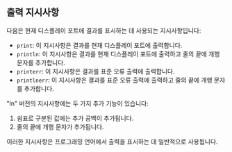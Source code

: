 ## 출력 지시사항

다음은 현재 디스플레이 포트에 결과를 표시하는 데 사용되는 지시사항입니다:

- `print`: 이 지시사항은 결과를 현재 디스플레이 포트에 출력합니다.
- `println`: 이 지시사항은 결과를 현재 디스플레이 포트에 출력하고 줄의 끝에 개행 문자를 추가합니다.
- `printerr`: 이 지시사항은 결과를 표준 오류 출력에 출력합니다.
- `printlnerr`: 이 지시사항은 결과를 표준 오류 출력에 출력하고 줄의 끝에 개행 문자를 추가합니다.

"ln" 버전의 지시사항에는 두 가지 추가 기능이 있습니다:
1. 쉼표로 구분된 값에는 추가 공백이 추가됩니다.
2. 줄의 끝에 개행 문자가 추가됩니다.

이러한 지시사항은 프로그래밍 언어에서 출력을 표시하는 데 일반적으로 사용됩니다.